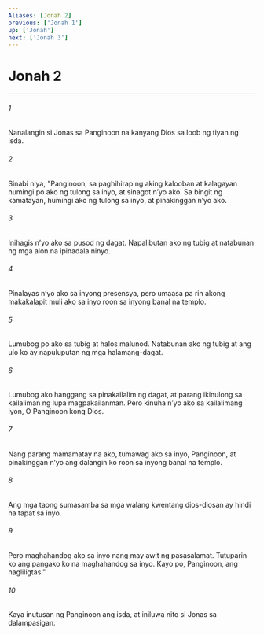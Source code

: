 ```yaml
---
Aliases: [Jonah 2]
previous: ['Jonah 1']
up: ['Jonah']
next: ['Jonah 3']
---
```

# Jonah 2

***






















###### 1 










Nanalangin si Jonas sa Panginoon na kanyang Dios sa loob ng tiyan ng isda. 





















###### 2 










Sinabi niya, "Panginoon, sa paghihirap ng aking kalooban at kalagayan humingi po ako ng tulong sa inyo, at sinagot nʼyo ako. Sa bingit ng kamatayan, humingi ako ng tulong sa inyo, at pinakinggan nʼyo ako. 





















###### 3 










Inihagis nʼyo ako sa pusod ng dagat. Napalibutan ako ng tubig at natabunan ng mga alon na ipinadala ninyo. 





















###### 4 










Pinalayas nʼyo ako sa inyong presensya, pero umaasa pa rin akong makakalapit muli ako sa inyo roon sa inyong banal na templo. 





















###### 5 










Lumubog po ako sa tubig at halos malunod. Natabunan ako ng tubig at ang ulo ko ay napuluputan ng mga halamang-dagat. 





















###### 6 










Lumubog ako hanggang sa pinakailalim ng dagat, at parang ikinulong sa kailaliman ng lupa magpakailanman. Pero kinuha nʼyo ako sa kailalimang iyon, O Panginoon kong Dios. 





















###### 7 










Nang parang mamamatay na ako, tumawag ako sa inyo, Panginoon, at pinakinggan nʼyo ang dalangin ko roon sa inyong banal na templo. 





















###### 8 










Ang mga taong sumasamba sa mga walang kwentang dios-diosan ay hindi na tapat sa inyo. 





















###### 9 










Pero maghahandog ako sa inyo nang may awit ng pasasalamat. Tutuparin ko ang pangako ko na maghahandog sa inyo. Kayo po, Panginoon, ang nagliligtas." 





















###### 10 










Kaya inutusan ng Panginoon ang isda, at iniluwa nito si Jonas sa dalampasigan.
